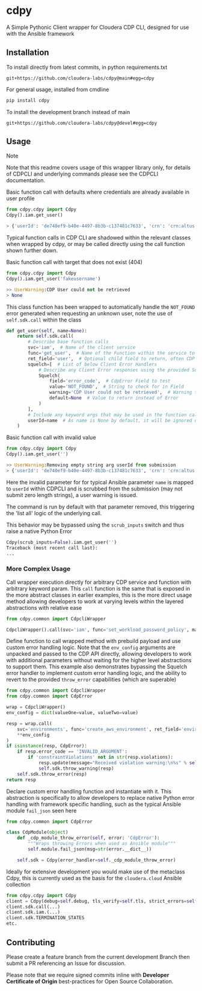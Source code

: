 # cdpy

A Simple Pythonic Client wrapper for Cloudera CDP CLI, designed for use with the Ansible framework

## Installation

To install directly from latest commits, in python requirements.txt

```
git+https://github.com/cloudera-labs/cdpy@main#egg=cdpy
```

For general usage, installed from cmdline

```bash
pip install cdpy
```

To install the development branch instead of main

```
git+https://github.com/cloudera-labs/cdpy@devel#egg=cdpy
```

## Usage

> [!NOTE]
> Note that this readme covers usage of this wrapper library only, for details of CDPCLI and underlying commands please see the CDPCLI documentation.

Basic function call with defaults where credentials are already available in user profile

```python
from cdpy.cdpy import Cdpy
Cdpy().iam.get_user()

> {'userId': 'de740ef9-b40e-4497-8b3b-c137481c7633', 'crn': 'crn:altus:iam:us-west-1:558bc1d2-8867-4357-8524-311d51259233:user:de740ef9-b40e-4497-8b3b-c137481c7633', 'email': 'dchaffey@cloudera.com', 'firstName': 'Daniel', 'lastName': 'Chaffelson', 'creationDate': datetime.datetime(2019, 11, 4, 11, 54, 27, 581000, tzinfo=tzutc()), 'accountAdmin': False, 'identityProviderCrn': 'crn:altus:iam:us-west-1:558bc1d2-8867-4357-8524-311d51259233:samlProvider:cloudera-okta-production/a0afd6e3-ffc1-48bd-953a-60003d82f8ae', 'lastInteractiveLogin': datetime.datetime(2020, 12, 1, 11, 32, 38, 901000, tzinfo=tzutc()), 'workloadUsername': 'dchaffey'}
```

Typical function calls in CDP CLI are shadowed within the relevant classes when wrapped by cdpy, or may be called directly using the call function shown further down.

Basic function call with target that does not exist (404)

```python
from cdpy.cdpy import Cdpy
Cdpy().iam.get_user('fakeusername')

>> UserWarning:CDP User could not be retrieved
> None
```

This class function has been wrapped to automatically handle the `NOT_FOUND` error generated when requesting an unknown user, note the use of `self.sdk.call` within the class

```python
def get_user(self, name=None):
    return self.sdk.call(
        # Describe base function calls
        svc='iam',  # Name of the client service
        func='get_user',  # Name of the Function within the service to call
        ret_field='user',  # Optional child field to return, often CDP CLI responses are wrapped like this
        squelch=[  # List of below Client Error Handlers
            # Describe any Client Error responses using the provided Squelch class
            Squelch(
                field='error_code',  # CdpError Field to test
                value='NOT_FOUND',  # String to check for in Field
                warning='CDP User could not be retrieved',  # Warning to throw if encountered
                default=None  # Value to return instead of Error
            )
        ],
        # Include any keyword args that may be used in the function call, None/'' args will be ignored
        userId=name  # As name is None by default, it will be ignored unless provided
    )
```

Basic function call with invalid value

```python
from cdpy.cdpy import Cdpy
Cdpy().iam.get_user('')

>> UserWarning:Removing empty string arg userId from submission
> {'userId': 'de740ef9-b40e-4497-8b3b-c137481c7633', 'crn': 'crn:altus:iam:us-west-1:558bc1d2-8867-4357-8524-311d51259233:user:de740ef9-b40e-4497-8b3b-c137481c7633', 'email': 'dchaffey@cloudera.com', 'firstName': 'Daniel', 'lastName': 'Chaffelson', 'creationDate': datetime.datetime(2019, 11, 4, 11, 54, 27, 581000, tzinfo=tzutc()), 'accountAdmin': False, 'identityProviderCrn': 'crn:altus:iam:us-west-1:558bc1d2-8867-4357-8524-311d51259233:samlProvider:cloudera-okta-production/a0afd6e3-ffc1-48bd-953a-60003d82f8ae', 'lastInteractiveLogin': datetime.datetime(2020, 12, 1, 11, 32, 38, 901000, tzinfo=tzutc()), 'workloadUsername': 'dchaffey'}
```

Here the invalid parameter for for typical Ansible parameter `name` is mapped to `userId` within CDPCLI and is scrubbed from the submission (may not submit zero length strings), a user warning is issued.

The command is run by default with that parameter removed, this triggering the 'list all' logic of the underlying call.

This behavior may be bypassed using the `scrub_inputs` switch and thus raise a native Python Error

```python
Cdpy(scrub_inputs=False).iam.get_user('')
Traceback (most recent call last):
...
```

### More Complex Usage

Call wrapper execution directly for arbitrary CDP service and function with arbitrary keyword param. This `call` function is the same that is exposed in the more abstract classes in earlier examples, this is the more direct usage method allowing developers to work at varying levels within the layered abstractions with relative ease

```python
from cdpy.common import CdpcliWrapper

CdpcliWrapper().call(svc='iam', func='set_workload_password_policy', maxPasswordLifetimeDays=lifetime)
```

Define function to call wrapped method with prebuild payload and use custom error handling logic. Note that the `env_config` arguments are unpacked and passed to the CDP API directly, allowing developers to work with additional parameters without waiting for the higher level abstractions to support them. This example also demonstrates bypassing the Squelch error handler to implement custom error handling logic, and the ability to revert to the provided `throw_error` capabilities (which are superable)

```python
from cdpy.common import CdpcliWrapper
from cdpy.common import CdpError

wrap = CdpcliWrapper()
env_config = dict(valueOne=value, valueTwo=value)

resp = wrap.call(
    svc='environments', func='create_aws_environment', ret_field='environment', ret_error=True,
    **env_config
)
if isinstance(resp, CdpError):
    if resp.error_code == 'INVALID_ARGUMENT':
        if 'constraintViolations' not in str(resp.violations):
            resp.update(message="Received violation warning:\n%s" % self.sdk.dumps(str(resp.violations)))
            self.sdk.throw_warning(resp)
    self.sdk.throw_error(resp)
return resp
```

Declare custom error handling function and instantiate with it. This abstraction is specifically to allow developers to replace native Python error handling with framework specific handling, such as the typical Ansible module `fail_json` seen here

```python
from cdpy.common import CdpError

class CdpModule(object)
    def _cdp_module_throw_error(self, error: 'CdpError'):
        """Wraps throwing Errors when used as Ansible module"""
        self.module.fail_json(msg=str(error.__dict__))

    self.sdk = Cdpy(error_handler=self._cdp_module_throw_error)
```

Ideally for extensive development you would make use of the metaclass Cdpy, this is currently used as the basis for the `cloudera.cloud` Ansible collection

```python
from cdpy.cdpy import Cdpy
client = Cdpy(debug=self.debug, tls_verify=self.tls, strict_errors=self.strict, error_handler=self._cdp_module_throw_error, warning_handler=self._cdp_module_throw_warning)
client.sdk.call(...)
client.sdk.iam.(...)
client.sdk.TERMINATION_STATES
etc.
```

## Contributing

Please create a feature branch from the current development Branch then submit a PR referencing an Issue for discussion.

Please note that we require signed commits inline with **Developer Certificate of Origin** best-practices for Open Source Collaboration.

